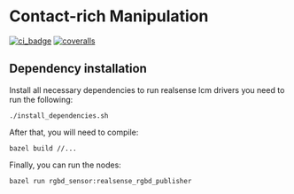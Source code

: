 # Contact-rich Manipulation
[![ci_badge](https://github.com/RobotLocomotion/realsense2-lcm-driver/actions/workflows/ci.yml/badge.svg)](https://github.com/RobotLocomotion/realsense2-lcm-driver/actions)
[![coveralls](https://coveralls.io/repos/github/RobotLocomotion/realsense2-lcm-driver/badge.svg?t=wKSm2w)](https://coveralls.io/github/RobotLocomotion/realsense2-lcm-driver)

## Dependency installation

Install all necessary dependencies to run realsense lcm drivers you need to run the following:

`./install_dependencies.sh`

After that, you will need to compile:

`bazel build //...`

Finally, you can run the nodes:

`bazel run rgbd_sensor:realsense_rgbd_publisher`

